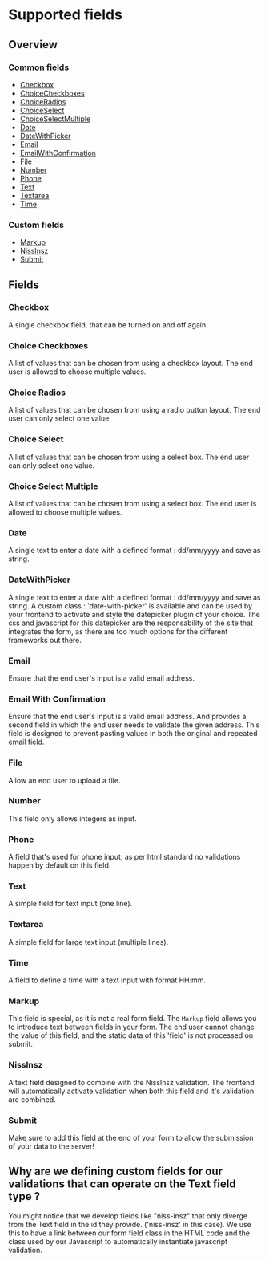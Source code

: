 # Supported fields

## Overview

### Common fields
* [Checkbox](#checkbox)
* [ChoiceCheckboxes](#choicecheckboxes)
* [ChoiceRadios](#choiceradios)
* [ChoiceSelect](#choiceselect)
* [ChoiceSelectMultiple](#choiceselectmultiple)
* [Date](#date)
* [DateWithPicker](#datewithpicker)
* [Email](#email)
* [EmailWithConfirmation](#emailwithconfirmation)
* [File](#file)
* [Number](#number)
* [Phone](#phone)
* [Text](#text)
* [Textarea](#textarea)
* [Time](#time)

### Custom fields
* [Markup](#markup)
* [NissInsz](#nissinsz)
* [Submit](#submit)


## Fields

### Checkbox <a name="checkbox"/>
A single checkbox field, that can be turned on and off again.

### Choice Checkboxes <a name="choicecheckboxes"/>
A list of values that can be chosen from using a checkbox layout. The end user is allowed to choose multiple values.

### Choice Radios <a name="choiceradios"/>
A list of values that can be chosen from using a radio button layout. The end user can only select one value.

### Choice Select <a name="choiceselect"/>
A list of values that can be chosen from using a select box. The end user can only select one value.

### Choice Select Multiple <a name="choiceselectmultiple"/>
A list of values that can be chosen from using a select box. The end user is allowed to choose multiple values.

### Date <a name="date"/>
A single text to enter a date with a defined format : dd/mm/yyyy and save as string.

### DateWithPicker <a name="datewithpicker"/>
A single text to enter a date with a defined format : dd/mm/yyyy and save as string.
A custom class : 'date-with-picker' is available and can be used by your frontend to activate and style the datepicker plugin of your choice.
The css and javascript for this datepicker are the responsability of the site that integrates the form, as there are too much options for the different frameworks out there.

### Email <a name="email"/>
Ensure that the end user's input is a valid email address.

### Email With Confirmation <a name="emailwithconfirmation"/>
Ensure that the end user's input is a valid email address. And provides a second field in which the end user needs to validate the given address.
This field is designed to prevent pasting values in both the original and repeated email field.

### File <a name="file"/>
Allow an end user to upload a file.

### Number <a name="number"/>
This field only allows integers as input.

### Phone <a name="phone"/>
A field that's used for phone input, as per html standard no validations happen by default on this field.

### Text <a name="text"/>
A simple field for text input (one line).

### Textarea <a name="textarea"/>
A simple field for large text input (multiple lines).

### Time <a name="time"/>
A field to define a time with a text input with format HH:mm.

### Markup <a name="markup"/>
This field is special, as it is not a real form field. The `Markup` field allows you to introduce text between fields in your form.
The end user cannot change the value of this field, and the static data of this 'field' is not processed on submit.

### NissInsz <a name="nissinsz"/>
A text field designed to combine with the NissInsz validation. The frontend will automatically activate validation when both this field and it's validation are combined.

### Submit <a name="submit"/>
Make sure to add this field at the end of your form to allow the submission of your data to the server!

## Why are we defining custom fields for our validations that can operate on the Text field type ?
You might notice that we develop fields like "niss-insz" that only diverge from the Text field in the id they provide. ('niss-insz' in this case).
We use this to have a link between our form field class in the HTML code and the class used by our Javascript to automatically instantiate javascript validation.
